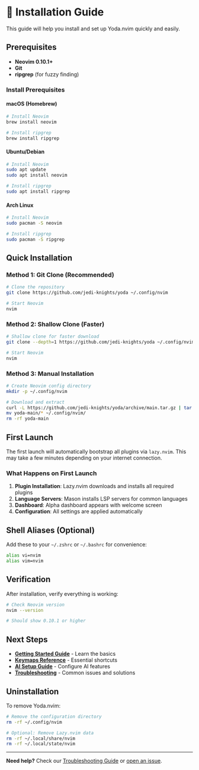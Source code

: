 # 🚀 Installation Guide

This guide will help you install and set up Yoda.nvim quickly and easily.

## Prerequisites

- **Neovim 0.10.1+**
- **Git**
- **ripgrep** (for fuzzy finding)

### Install Prerequisites

#### macOS (Homebrew)
```bash
# Install Neovim
brew install neovim

# Install ripgrep
brew install ripgrep
```

#### Ubuntu/Debian
```bash
# Install Neovim
sudo apt update
sudo apt install neovim

# Install ripgrep
sudo apt install ripgrep
```

#### Arch Linux
```bash
# Install Neovim
sudo pacman -S neovim

# Install ripgrep
sudo pacman -S ripgrep
```

## Quick Installation

### Method 1: Git Clone (Recommended)
```bash
# Clone the repository
git clone https://github.com/jedi-knights/yoda ~/.config/nvim

# Start Neovim
nvim
```

### Method 2: Shallow Clone (Faster)
```bash
# Shallow clone for faster download
git clone --depth=1 https://github.com/jedi-knights/yoda ~/.config/nvim

# Start Neovim
nvim
```

### Method 3: Manual Installation
```bash
# Create Neovim config directory
mkdir -p ~/.config/nvim

# Download and extract
curl -L https://github.com/jedi-knights/yoda/archive/main.tar.gz | tar -xz
mv yoda-main/* ~/.config/nvim/
rm -rf yoda-main
```

## First Launch

The first launch will automatically bootstrap all plugins via `lazy.nvim`. This may take a few minutes depending on your internet connection.

### What Happens on First Launch
1. **Plugin Installation**: Lazy.nvim downloads and installs all required plugins
2. **Language Servers**: Mason installs LSP servers for common languages
3. **Dashboard**: Alpha dashboard appears with welcome screen
4. **Configuration**: All settings are applied automatically

## Shell Aliases (Optional)

Add these to your `~/.zshrc` or `~/.bashrc` for convenience:

```bash
alias vi=nvim
alias vim=nvim
```

## Verification

After installation, verify everything is working:

```bash
# Check Neovim version
nvim --version

# Should show 0.10.1 or higher
```

## Next Steps

- **[Getting Started Guide](GETTING_STARTED.md)** - Learn the basics
- **[Keymaps Reference](KEYMAPS.md)** - Essential shortcuts
- **[AI Setup Guide](AVANTE_SETUP.md)** - Configure AI features
- **[Troubleshooting](TROUBLESHOOTING.md)** - Common issues and solutions

## Uninstallation

To remove Yoda.nvim:

```bash
# Remove the configuration directory
rm -rf ~/.config/nvim

# Optional: Remove Lazy.nvim data
rm -rf ~/.local/share/nvim
rm -rf ~/.local/state/nvim
```

---

**Need help?** Check our [Troubleshooting Guide](TROUBLESHOOTING.md) or [open an issue](https://github.com/jedi-knights/yoda.nvim/issues).
